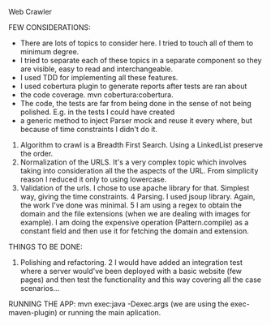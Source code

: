 Web Crawler

FEW CONSIDERATIONS:
* There are lots of topics to consider here. I tried to touch all of them to minimum degree.
* I tried to separate each of these topics in a separate component so they are visible, easy to read and interchangeable.
* I used TDD for implementing all these features.
* I used cobertura plugin to generate reports after tests are ran about
* the code coverage. mvn cobertura:cobertura.
* The code, the tests are far from being done in the sense of not being polished. E.g. in the tests I could have created
* a generic method to inject Parser mock and reuse it every where, but because of time constraints I didn't do it.

1. Algorithm to crawl is a Breadth First Search. Using a LinkedList preserve the order.
2. Normalization of the URLS.
It's a very complex topic which involves taking into consideration all the the aspects of the URL.
From simplicity reason I reduced it only to using lowercase.
3. Validation of the urls. I chose to use apache library for that. Simplest way, giving the time constraints.
4 Parsing. I used jsoup library. Again, the work I've done was minimal.
5 I am using a regex to obtain the domain and the file extensions (when we are dealing with images for example).
I am doing the expensive operation (Pattern.compile) as a constant field and then use it for fetching the domain and extension.

THINGS TO BE DONE:
1. Polishing and refactoring.
2 I would have added an integration test where a server would've been deployed with a basic website (few pages)
and then test the functionality and this way covering all the case scenarios...

RUNNING THE APP:
mvn exec:java -Dexec.args (we are using the exec-maven-plugin)
or running the main aplication.

